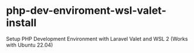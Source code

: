 # php-dev-enviroment-wsl-valet-install
Setup PHP Development Environment with Laravel Valet and WSL 2 (Works with Ubuntu 22.04)
